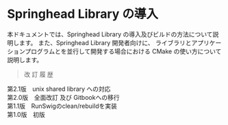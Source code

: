 # Springhead Library の導入

本ドキュメントでは、Springhead Library の導入及びビルドの方法について説明します。
また、Springhead Library 開発者向けに、
ライブラリとアプリケーションプログラムとを並行して開発する場合における
 CMake の使い方について説明します。

> 改 訂 履 歴

第2.1版　unix shared library への対応<br>
第2.0版　全面改訂 及び Gitbookへの移行<br>
第1.1版　RunSwigのclean/rebuildを実装<br>
第1.0版　初版
